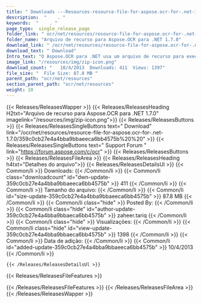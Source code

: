 ```yaml
---
title: " Downloads ---Resources-resource-file-for-aspose.ocr-for-.net-1.7.0 . "
description:  "    . " 
keywords:  "    . " 
page_type:  single_release_page
folder_link: " ocr/net/resources/resource-file-for-aspose.ocr-for-.net-1.7.0/"
folder_name: "Arquivo de recurso para Aspose.OCR para .NET 1.7.0"
download_link: " /ocr/net/resources/resource-file-for-aspose.ocr-for-.net-1.7.0/359c0cb27e4a4bba9bbaeeca6bb4575b"
download_text: " Download"
Intro_text: "O Aspose.OCR para .NET usa um arquivo de recurso para executar operações de OCR no..."
image_link: "/resources/img/zip-icon.png"
download_count: "   10/4/2013  Downloads: 411  Views: 1397"
file_size: "  File Size: 87.8 MB "
parent_path: "ocr/net/resources"
section_parent_path: "ocr/net/resources"
weight: 10
---
```


{{< Releases/ReleasesWapper >}}
  {{< Releases/ReleasesHeading H2txt="Arquivo de recurso para Aspose.OCR para .NET 1.7.0" imagelink="/resources/img/zip-icon.png">}}
  {{< Releases/ReleasesButtons >}}
    {{< Releases/ReleasesSingleButtons text=" Download" link="/ocr/net/resources/resource-file-for-aspose.ocr-for-.net-1.7.0/359c0cb27e4a4bba9bbaeeca6bb4575b%20%20" >}}
    {{< Releases/ReleasesSingleButtons text=" Support Forum " link="https://forum.aspose.com/c/ocr" >}}
  {{< Releases/ReleasesButtons >}}
  {{< Releases/ReleasesFileArea >}}
    {{< Releases/ReleasesHeading h4txt="Detalhes do arquivo">}}
    {{< Releases/ReleasesDetailsUl >}}
            {{< Common/li >}} Downloads: {{< /Common/li >}}
      {{< Common/li class="downloadcount" id="dwn-update-359c0cb27e4a4bba9bbaeeca6bb4575b" >}} 411 {{< /Common/li >}}
      {{< Common/li >}} Tamanho do arquivo: {{< /Common/li >}}
      {{< Common/li id="size-update-359c0cb27e4a4bba9bbaeeca6bb4575b" >}} 87.8 MB {{< /Common/li >}} 
      {{< Common/li  class="hide" >}} Posted By: {{< /Common/li >}} 
      {{< Common/li class="hide" id="author-update-359c0cb27e4a4bba9bbaeca6bb4575b" >}} zaheer.tariq {{< /Common/li >}}
      {{< Common/li class="hide" >}} Visualizações: {{< /Common/li >}}
      {{< Common/li class="hide" id="view-update-359c0cb27e4a4bba9bbaeca6bb4575b" >}} 1398 {{< /Common/li >}}
      {{< Common/li >}} Data de adição: {{< /Common/li >}}
      {{< Common/li id="added-update-359c0cb27e4a4bba9bbaeeca6bb4575b" >}} 10/4/2013 {{< /Common/li >}} 

    {{< /Releases/ReleasesDetailsUl >}}

  {{< Releases/ReleasesFileFeatures >}}
      
  {{< /Releases/ReleasesFileFeatures >}}
 {{< /Releases/ReleasesFileArea >}}
{{< /Releases/ReleasesWapper >}}




